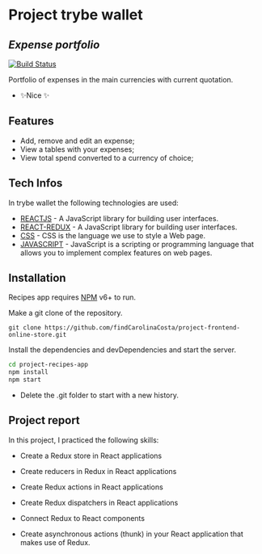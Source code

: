# Project trybe wallet
## _Expense portfolio_

[![Build Status](https://travis-ci.org/joemccann/dillinger.svg?branch=master)](https://findcarolinacosta.github.io/project-trybewallet/)

Portfolio of expenses in the main currencies with current quotation.

- ✨Nice ✨

## Features

- Add, remove and edit an expense;
- View a tables with your expenses;
- View total spend converted to a currency of choice;

## Tech Infos

In trybe wallet the following technologies are used:

- [REACTJS](https://reactjs.org/) - A JavaScript library for building user interfaces.
- [REACT-REDUX](https://reactjs.org/) - A JavaScript library for building user interfaces.
- [CSS](https://www.w3schools.com/css/css_intro.asp) - CSS is the language we use to style a Web page.
- [JAVASCRIPT](https://developer.mozilla.org/en-US/docs/Learn/JavaScript/First_steps/What_is_JavaScript) - JavaScript is a scripting or programming language that allows you to implement complex features on web pages.

## Installation

Recipes app requires [NPM](https://www.npmjs.com/) v6+ to run.

Make a git clone of the repository.
```
git clone https://github.com/findCarolinaCosta/project-frontend-online-store.git
```

Install the dependencies and devDependencies and start the server.

```sh
cd project-recipes-app
npm install
npm start
```

- Delete the .git folder to start with a new history.

## Project report
In this project, I practiced the following skills:

- Create a Redux store in React applications

- Create reducers in Redux in React applications

- Create Redux actions in React applications

- Create Redux dispatchers in React applications

- Connect Redux to React components

- Create asynchronous actions (thunk) in your React application that makes use of Redux.
